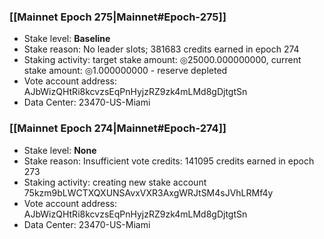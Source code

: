### [[Mainnet Epoch 275|Mainnet#Epoch-275]]
* Stake level: **Baseline**
* Stake reason: No leader slots; 381683 credits earned in epoch 274
* Staking activity: target stake amount: ◎25000.000000000, current stake amount: ◎1.000000000 - reserve depleted
* Vote account address: AJbWizQHtRi8kcvzsEqPnHyjzRZ9zk4mLMd8gDjtgtSn
* Data Center: 23470-US-Miami
### [[Mainnet Epoch 274|Mainnet#Epoch-274]]
* Stake level: **None**
* Stake reason: Insufficient vote credits: 141095 credits earned in epoch 273
* Staking activity: creating new stake account 75kzm9bLWCTXQXUNSAvxVXR3AxgWRJtSM4sJVhLRMf4y
* Vote account address: AJbWizQHtRi8kcvzsEqPnHyjzRZ9zk4mLMd8gDjtgtSn
* Data Center: 23470-US-Miami